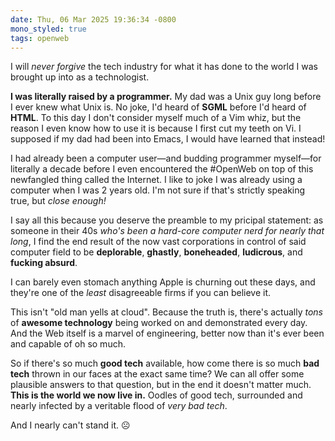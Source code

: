 ```yaml
---
date: Thu, 06 Mar 2025 19:36:34 -0800
mono_styled: true
tags: openweb
---
```


I will _never forgive_ the tech industry for what it has done to the world I was brought up into as a technologist.

**I was literally raised by a programmer.** My dad was a Unix guy long before I ever knew what Unix is. No joke, I'd heard of **SGML** before I'd heard of **HTML**. To this day I don't consider myself much of a Vim whiz, but the reason I even know how to use it is because I first cut my teeth on Vi. I supposed if my dad had been into Emacs, I would have learned that instead!

I had already been a computer user—and budding programmer myself—for literally a decade before I even encountered the #OpenWeb on top of this newfangled thing called the Internet. I like to joke I was already using a computer when I was 2 years old. I'm not sure if that's strictly speaking true, but _close enough!_

I say all this because you deserve the preamble to my pricipal statement: as someone in their 40s _who's been a hard-core computer nerd for nearly that long_, I find the end result of the now vast corporations in control of said computer field to be **deplorable**, **ghastly**, **boneheaded**, **ludicrous**, and **fucking absurd**.

I can barely even stomach anything Apple is churning out these days, and they're one of the _least_ disagreeable firms if you can believe it.

This isn't "old man yells at cloud". Because the truth is, there's actually _tons_ of **awesome technology** being worked on and demonstrated every day. And the Web itself is a marvel of engineering, better now than it's ever been and capable of oh so much.

So if there's so much **good tech** available, how come there is so much **bad tech** thrown in our faces at the exact same time? We can all offer some plausible answers to that question, but in the end it doesn't matter much. **This is the world we now live in.** Oodles of good tech, surrounded and nearly infected by a veritable flood of _very bad tech_.

And I nearly can't stand it. ☹️